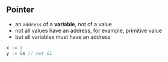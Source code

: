 ## Pointer
- an `address` of a **variable**, not of a value
- not all values have an address, for example, primitive value
- but all variables must have an address
```go
x := 1
y := &x // not &1
```